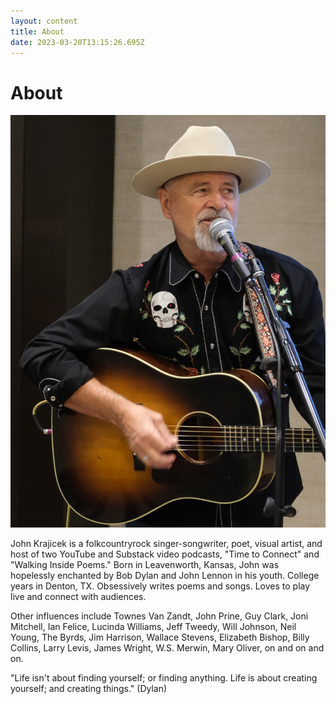 ```yaml
---
layout: content
title: About
date: 2023-03-20T13:15:26.695Z
---
```

# About

![](../../images/uploads/dscf6969-copy.jpg)

J﻿ohn Krajicek is a folkcountryrock singer-songwriter, poet, visual artist, and host of two YouTube and Substack video podcasts, "Time to Connect" and "Walking Inside Poems." B﻿orn in Leavenworth, Kansas, John was hopelessly enchanted by Bob Dylan and John Lennon in his youth. College years in Denton, TX. Obsessively writes poems and songs. Loves to play live and connect with audiences.

Other influences include Townes Van Zandt, John Prine, Guy Clark, Joni Mitchell, Ian Felice, Lucinda Williams, Jeff Tweedy, Will Johnson, Neil Young, The Byrds, Jim Harrison, Wallace Stevens, Elizabeth Bishop, Billy Collins, Larry Levis, James Wright, W.S. Merwin, Mary Oliver, on and on and on.

"Life isn't about finding yourself; or finding anything. Life is about creating yourself; and creating things." (Dylan)